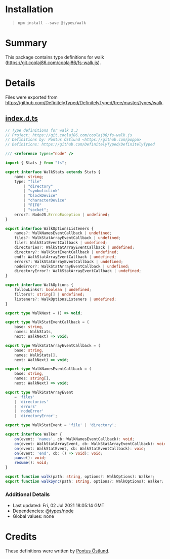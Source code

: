 # Installation
> `npm install --save @types/walk`

# Summary
This package contains type definitions for walk (https://git.coolaj86.com/coolaj86/fs-walk.js).

# Details
Files were exported from https://github.com/DefinitelyTyped/DefinitelyTyped/tree/master/types/walk.
## [index.d.ts](https://github.com/DefinitelyTyped/DefinitelyTyped/tree/master/types/walk/index.d.ts)
````ts
// Type definitions for walk 2.3
// Project: https://git.coolaj86.com/coolaj86/fs-walk.js
// Definitions by: Pontus Östlund <https://github.com/poppa>
// Definitions: https://github.com/DefinitelyTyped/DefinitelyTyped

/// <reference types="node" />

import { Stats } from "fs";

export interface WalkStats extends Stats {
    name: string;
    type: "file"
        | "directory"
        | "symbolicLink"
        | "blockDevice"
        | "characterDevice"
        | "FIFO"
        | "socket";
    error?: NodeJS.ErrnoException | undefined;
}

export interface WalkOptionsListeners {
    names?: WalkNamesEventCallback | undefined;
    files?: WalkStatArrayEventCallback | undefined;
    file?: WalkStatEventCallback | undefined;
    directories?: WalkStatArrayEventCallback | undefined;
    directory?: WalkStatEventCallback | undefined;
    end?: WalkStatArrayEventCallback | undefined;
    errors?: WalkStatArrayEventCallback | undefined;
    nodeError?: WalkStatArrayEventCallback | undefined;
    directoryError?: WalkStatArrayEventCallback | undefined;
}

export interface WalkOptions {
    followLinks?: boolean | undefined;
    filters?: string[] | undefined;
    listeners?: WalkOptionsListeners | undefined;
}

export type WalkNext = () => void;

export type WalkStatEventCallback = (
    base: string,
    names: WalkStats,
    next: WalkNext) => void;

export type WalkStatArrayEventCallback = (
    base: string,
    names: WalkStats[],
    next: WalkNext) => void;

export type WalkNamesEventCallback = (
    base: string,
    names: string[],
    next: WalkNext) => void;

export type WalkStatArrayEvent
    = 'files'
    | 'directories'
    | 'errors'
    | 'nodeError'
    | 'directoryError';

export type WalkStatEvent = 'file' | 'directory';

export interface Walker {
    on(event: 'names', cb: WalkNamesEventCallback): void;
    on(event: WalkStatArrayEvent, cb: WalkStatArrayEventCallback): void;
    on(event: WalkStatEvent, cb: WalkStatEventCallback): void;
    on(event: 'end', cb: () => void): void;
    pause(): void;
    resume(): void;
}

export function walk(path: string, options?: WalkOptions): Walker;
export function walkSync(path: string, options?: WalkOptions): Walker;

````

### Additional Details
 * Last updated: Fri, 02 Jul 2021 18:05:14 GMT
 * Dependencies: [@types/node](https://npmjs.com/package/@types/node)
 * Global values: none

# Credits
These definitions were written by [Pontus Östlund](https://github.com/poppa).
